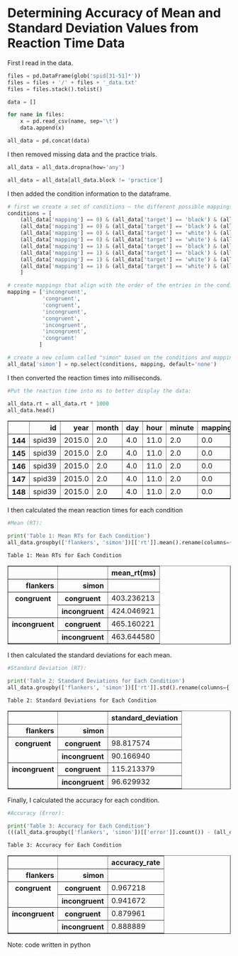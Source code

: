 # Determining Accuracy of Mean and Standard Deviation Values from Reaction Time Data

First I read in the data.

```python
files = pd.DataFrame(glob('spid[31-51]*'))
files = files + '/' + files + '_data.txt'
files = files.stack().tolist()

data = []

for name in files:
    x = pd.read_csv(name, sep='\t')
    data.append(x)

all_data = pd.concat(data)
```
I then removed missing data and the practice trials.

```python
all_data = all_data.dropna(how='any')

all_data = all_data[all_data.block != 'practice']
```

I then added the condition information to the dataframe.

```python
# first we create a set of conditions — the different possible mappings
conditions = [
    (all_data['mapping'] == 0) & (all_data['target'] == 'black') & (all_data['targetLocation'] == 'left'),
    (all_data['mapping'] == 0) & (all_data['target'] == 'black') & (all_data['targetLocation'] == 'right'),
    (all_data['mapping'] == 0) & (all_data['target'] == 'white') & (all_data['targetLocation'] == 'left'),
    (all_data['mapping'] == 0) & (all_data['target'] == 'white') & (all_data['targetLocation'] == 'right'),
    (all_data['mapping'] == 1) & (all_data['target'] == 'black') & (all_data['targetLocation'] == 'left'),
    (all_data['mapping'] == 1) & (all_data['target'] == 'black') & (all_data['targetLocation'] == 'right'),
    (all_data['mapping'] == 1) & (all_data['target'] == 'white') & (all_data['targetLocation'] == 'left'),
    (all_data['mapping'] == 1) & (all_data['target'] == 'white') & (all_data['targetLocation'] == 'right')
    ]

# create mappings that align with the order of the entries in the conditions list above
mapping = ['incongruent', 
           'congruent', 
           'congruent', 
           'incongruent', 
           'congruent', 
           'incongruent', 
           'incongruent', 
           'congruent'
          ]

# create a new column called "simon" based on the conditions and mapping lists above
all_data['simon'] = np.select(conditions, mapping, default='none')
```

I then converted the reaction times into milliseconds.

```python
#Put the reaction time into ms to better display the data:

all_data.rt = all_data.rt * 1000
all_data.head()
```

<div>
<style scoped>
    .dataframe tbody tr th:only-of-type {
        vertical-align: middle;
    }

    .dataframe tbody tr th {
        vertical-align: top;
    }

    .dataframe thead th {
        text-align: right;
    }
</style>
<table border="1" class="dataframe">
  <thead>
    <tr style="text-align: right;">
      <th></th>
      <th>id</th>
      <th>year</th>
      <th>month</th>
      <th>day</th>
      <th>hour</th>
      <th>minute</th>
      <th>mapping</th>
      <th>messageViewingTime</th>
      <th>block</th>
      <th>trialNum</th>
      <th>targetLocation</th>
      <th>target</th>
      <th>flankers</th>
      <th>rt</th>
      <th>response</th>
      <th>error</th>
      <th>anticipation</th>
      <th>feedbackResponse</th>
      <th>targetOnError</th>
      <th>simon</th>
    </tr>
  </thead>
  <tbody>
    <tr>
      <th>144</th>
      <td>spid39</td>
      <td>2015.0</td>
      <td>2.0</td>
      <td>4.0</td>
      <td>11.0</td>
      <td>2.0</td>
      <td>0.0</td>
      <td>2.407595</td>
      <td>1</td>
      <td>1.0</td>
      <td>right</td>
      <td>white</td>
      <td>congruent</td>
      <td>687.385241</td>
      <td>white</td>
      <td>False</td>
      <td>False</td>
      <td>False</td>
      <td>0.069286</td>
      <td>incongruent</td>
    </tr>
    <tr>
      <th>145</th>
      <td>spid39</td>
      <td>2015.0</td>
      <td>2.0</td>
      <td>4.0</td>
      <td>11.0</td>
      <td>2.0</td>
      <td>0.0</td>
      <td>2.407595</td>
      <td>1</td>
      <td>1.0</td>
      <td>right</td>
      <td>white</td>
      <td>congruent</td>
      <td>687.385241</td>
      <td>white</td>
      <td>False</td>
      <td>False</td>
      <td>False</td>
      <td>0.069286</td>
      <td>incongruent</td>
    </tr>
    <tr>
      <th>146</th>
      <td>spid39</td>
      <td>2015.0</td>
      <td>2.0</td>
      <td>4.0</td>
      <td>11.0</td>
      <td>2.0</td>
      <td>0.0</td>
      <td>2.407595</td>
      <td>1</td>
      <td>1.0</td>
      <td>right</td>
      <td>white</td>
      <td>congruent</td>
      <td>687.385241</td>
      <td>white</td>
      <td>False</td>
      <td>False</td>
      <td>False</td>
      <td>0.069286</td>
      <td>incongruent</td>
    </tr>
    <tr>
      <th>147</th>
      <td>spid39</td>
      <td>2015.0</td>
      <td>2.0</td>
      <td>4.0</td>
      <td>11.0</td>
      <td>2.0</td>
      <td>0.0</td>
      <td>2.407595</td>
      <td>1</td>
      <td>2.0</td>
      <td>left</td>
      <td>white</td>
      <td>congruent</td>
      <td>345.519429</td>
      <td>white</td>
      <td>False</td>
      <td>False</td>
      <td>False</td>
      <td>0.068559</td>
      <td>congruent</td>
    </tr>
    <tr>
      <th>148</th>
      <td>spid39</td>
      <td>2015.0</td>
      <td>2.0</td>
      <td>4.0</td>
      <td>11.0</td>
      <td>2.0</td>
      <td>0.0</td>
      <td>2.407595</td>
      <td>1</td>
      <td>2.0</td>
      <td>left</td>
      <td>white</td>
      <td>congruent</td>
      <td>345.519429</td>
      <td>white</td>
      <td>False</td>
      <td>False</td>
      <td>False</td>
      <td>0.068559</td>
      <td>congruent</td>
    </tr>
  </tbody>
</table>
</div> 

I then calculated the mean reaction times for each condition
```python
#Mean (RT):

print('Table 1: Mean RTs for Each Condition')
all_data.groupby(['flankers', 'simon'])[['rt']].mean().rename(columns={'rt': 'mean_rt(ms)'})
```

    Table 1: Mean RTs for Each Condition


<div>
<style scoped>
    .dataframe tbody tr th:only-of-type {
        vertical-align: middle;
    }

    .dataframe tbody tr th {
        vertical-align: top;
    }

    .dataframe thead th {
        text-align: right;
    }
</style>
<table border="1" class="dataframe">
  <thead>
    <tr style="text-align: right;">
      <th></th>
      <th></th>
      <th>mean_rt(ms)</th>
    </tr>
    <tr>
      <th>flankers</th>
      <th>simon</th>
      <th></th>
    </tr>
  </thead>
  <tbody>
    <tr>
      <th rowspan="2" valign="top">congruent</th>
      <th>congruent</th>
      <td>403.236213</td>
    </tr>
    <tr>
      <th>incongruent</th>
      <td>424.046921</td>
    </tr>
    <tr>
      <th rowspan="2" valign="top">incongruent</th>
      <th>congruent</th>
      <td>465.160221</td>
    </tr>
    <tr>
      <th>incongruent</th>
      <td>463.644580</td>
    </tr>
  </tbody>
</table>
</div>

I then calculated the standard deviations for each mean.

```python
#Standard Deviation (RT):

print('Table 2: Standard Deviations for Each Condition')
all_data.groupby(['flankers', 'simon'])[['rt']].std().rename(columns={'rt':'standard_deviation'})
```

    Table 2: Standard Deviations for Each Condition

<div>
<style scoped>
    .dataframe tbody tr th:only-of-type {
        vertical-align: middle;
    }

    .dataframe tbody tr th {
        vertical-align: top;
    }

    .dataframe thead th {
        text-align: right;
    }
</style>
<table border="1" class="dataframe">
  <thead>
    <tr style="text-align: right;">
      <th></th>
      <th></th>
      <th>standard_deviation</th>
    </tr>
    <tr>
      <th>flankers</th>
      <th>simon</th>
      <th></th>
    </tr>
  </thead>
  <tbody>
    <tr>
      <th rowspan="2" valign="top">congruent</th>
      <th>congruent</th>
      <td>98.817574</td>
    </tr>
    <tr>
      <th>incongruent</th>
      <td>90.166940</td>
    </tr>
    <tr>
      <th rowspan="2" valign="top">incongruent</th>
      <th>congruent</th>
      <td>115.213379</td>
    </tr>
    <tr>
      <th>incongruent</th>
      <td>96.629932</td>
    </tr>
  </tbody>
</table>
</div>


Finally, I calculated the accuracy for each condition.

```python
#Accuracy (Error):

print('Table 3: Accuracy for Each Condition')
(((all_data.groupby(['flankers', 'simon'])[['error']].count()) - (all_data.groupby(['flankers', 'simon'])[['error']].sum()))/(all_data.groupby(['flankers', 'simon'])[['error']].count())).rename(columns={'error': 'accuracy_rate'})
```

    Table 3: Accuracy for Each Condition

<div>
<style scoped>
    .dataframe tbody tr th:only-of-type {
        vertical-align: middle;
    }

    .dataframe tbody tr th {
        vertical-align: top;
    }

    .dataframe thead th {
        text-align: right;
    }
</style>
<table border="1" class="dataframe">
  <thead>
    <tr style="text-align: right;">
      <th></th>
      <th></th>
      <th>accuracy_rate</th>
    </tr>
    <tr>
      <th>flankers</th>
      <th>simon</th>
      <th></th>
    </tr>
  </thead>
  <tbody>
    <tr>
      <th rowspan="2" valign="top">congruent</th>
      <th>congruent</th>
      <td>0.967218</td>
    </tr>
    <tr>
      <th>incongruent</th>
      <td>0.941672</td>
    </tr>
    <tr>
      <th rowspan="2" valign="top">incongruent</th>
      <th>congruent</th>
      <td>0.879961</td>
    </tr>
    <tr>
      <th>incongruent</th>
      <td>0.888889</td>
    </tr>
  </tbody>
</table>
</div>

Note: code written in python
